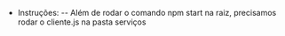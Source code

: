 - Instruções: 
-- Além de rodar o comando npm start na raiz, precisamos rodar o cliente.js na pasta serviços